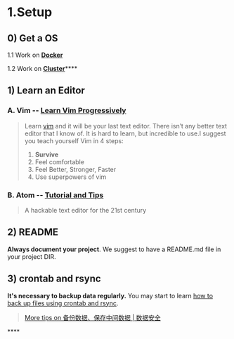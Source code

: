 # 1.Setup

## 0\) Get a OS

1.1 Work on [**Docker**](1.1.docker.md)

1.2 Work on [**Cluster**](1.2-cluster.md)\*\*\*\*

## 1\) Learn an Editor

### A. **Vim** -- [Learn Vim Progressively](http://yannesposito.com/Scratch/en/blog/Learn-Vim-Progressively/)

> Learn [vim](http://www.vim.org/) and it will be your last text editor. There isn’t any better text editor that I know of. It is hard to learn, but incredible to use.I suggest you teach yourself Vim in 4 steps:
>
> 1. **Survive**
> 2. Feel comfortable
> 3. Feel Better, Stronger, Faster
> 4. Use superpowers of vim

### B. **Atom --** [Tutorial and Tips ](https://www.evernote.com/l/ABJeb9FdBc1BC6AZSgWh4Ujc_StdcFYl-kw)

> A hackable text editor for the 21st century

## 2\) README

**Always document your project**. We suggest to have a README.md file in your project DIR.

## 3\)  crontab and rsync

**It's necessary to backup data regularly.** You may start to learn [how to back up files using crontab and rsync](https://lulab.gitbook.io/training/part-i.-programming-skills/3.bash-and-github#example-ii).

> [More tips on 备份数据、保存中间数据 \| 数据安全](https://www.evernote.com/l/ABLaXPPQIg1FM5Kgl1AoLqLj67CR1Cv44ws)

\*\*\*\*

